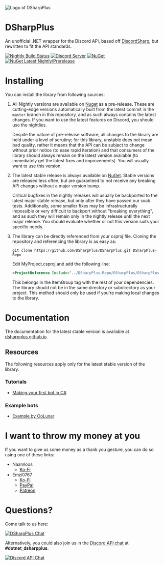 ![Logo of DSharpPlus](https://github.com/DSharpPlus/DSharpPlus/raw/master/logo/dsharp+_smaller.png)

# DSharpPlus

An unofficial .NET wrapper for the Discord API, based off [DiscordSharp](https://github.com/suicvne/DiscordSharp), but rewritten to fit the API standards.

[![Nightly Build Status](https://github.com/DSharpPlus/DSharpPlus/actions/workflows/publish_nightly_master.yml/badge.svg?branch=master)](https://github.com/DSharpPlus/DSharpPlus/actions/workflows/publish_nightly_master.yml)
[![Discord Server](https://img.shields.io/discord/379378609942560770.svg?label=Discord&color=506de2)](https://discord.gg/dsharpplus)
[![NuGet](https://img.shields.io/nuget/v/DSharpPlus.svg?label=NuGet)](https://nuget.org/packages/DSharpPlus)
[![NuGet Latest Nightly/Prerelease](https://img.shields.io/nuget/vpre/DSharpPlus?color=505050&label=NuGet%20Latest%20Nightly%2FPrerelease)](https://nuget.org/packages/DSharpPlus)

# Installing

You can install the library from following sources:

1. All Nightly versions are available on [Nuget](https://www.nuget.org/packages/DSharpPlus/) as a pre-release. These are cutting-edge versions automatically built from the latest commit in the `master` branch in this repository, and as such always contains the latest changes. If you want to use the latest features on Discord, you should use the nightlies.

   Despite the nature of pre-release software, all changes to the library are held under a level of scrutiny; for this library, unstable does not mean bad quality, rather it means that the API can be subject to change without prior notice (to ease rapid iteration) and that consumers of the library should always remain on the latest version available (to immediately get the latest fixes and improvements). You will usually want to use this version.

2. The latest stable release is always available on [NuGet](https://nuget.org/packages/DSharpPlus). Stable versions are released less often, but are guaranteed to not receive any breaking API changes without a major version bump.

   Critical bugfixes in the nightly releases will usually be backported to the latest major stable release, but only after they have passed our soak tests. Additionally, some smaller fixes may be infrastructurally impossible or very difficult to backport without "breaking everything", and as such they will remain only in the nightly release until the next major release. You should evaluate whether or not this version suits your specific needs.

3. The library can be directly referenced from your csproj file. Cloning the repository and referencing the library is as easy as:

    ```
    git clone https://github.com/DSharpPlus/DSharpPlus.git DSharpPlus-Repo
    ```

   Edit MyProject.csproj and add the following line:

    ```xml
    <ProjectReference Include="../DSharpPlus-Repo/DSharpPlus/DSharpPlus.csproj" />
    ```

   This belongs in the ItemGroup tag with the rest of your dependencies. The library should not be in the same directory or subdirectory as your project. This method should only be used if you're making local changes to the library.

# Documentation

The documentation for the latest stable version is available at [dsharpplus.github.io](https://dsharpplus.github.io/DSharpPlus).

## Resources

The following resources apply only for the latest stable version of the library.

### Tutorials

* [Making your first bot in C#](https://dsharpplus.github.io/DSharpPlus/articles/basics/bot_account.html).

### Example bots

* [Example by OoLunar](https://github.com/DSharpPlus/Example-Bots)

# I want to throw my money at you

If you want to give us some money as a thank you gesture, you can do so using one of these links:

* Naamloos
    * [Ko-Fi](https://ko-fi.com/naamloos)
* Emzi0767
    * [Ko-Fi](https://ko-fi.com/emzi0767)
    * [PayPal](https://paypal.me/Emzi0767/5USD)
    * [Patreon](https://patreon.com/emzi0767)

# Questions?

Come talk to us here:

[![DSharpPlus Chat](https://discord.com/api/guilds/379378609942560770/embed.png?style=banner1)](https://discord.gg/dsharpplus)

Alternatively, you could also join us in the [Discord API chat](https://discord.gg/discord-api) at **#dotnet_dsharpplus**.

[![Discord API Chat](https://discord.com/api/guilds/81384788765712384/embed.png?style=banner1)](https://discord.gg/discord-api)
